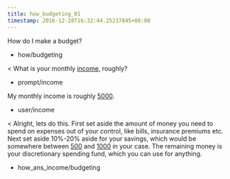 ```yaml
---
title: how_budgeting_01
timestamp: 2016-12-28T16:32:44.25237845+08:00
---
```


How do I make a budget?
* how/budgeting

< What is your monthly [income](income), roughly?
* prompt/income

My monthly income is roughly [5000](income).
* user/income

< Alright, lets do this. First set aside the amount of money you need to spend on expenses out of your control, like bills, insurance premiums etc. Next set aside 10%-20% aside for your savings, which would be somewhere between [500](0.1*income) and [1000](0.2*income) in your case. The remaining money is your discretionary spending fund, which you can use for anything.
* how_ans_income/budgeting
